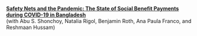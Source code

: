 __[Safety Nets and the Pandemic: The State of Social Benefit Payments during COVID-19 in Bangladesh](https://poverty-action.org/sites/default/files/The%20State%20of%20Social%20Benefit%20Payments%20in%20Bangladesh%20during%20COVID-19.pdf)__ <br>
(with Abu S. Shonchoy, Natalia Rigol, Benjamin Roth, Ana Paula Franco, and Reshmaan Hussam) <br>
